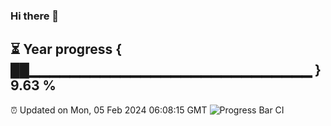 ### Hi there 👋
⏳ Year progress { ██▁▁▁▁▁▁▁▁▁▁▁▁▁▁▁▁▁▁▁▁▁▁▁▁▁▁▁▁ } 9.63 %
---
⏰ Updated on Mon, 05 Feb 2024 06:08:15 GMT
![Progress Bar CI](https://github.com/Moyi321/Moyi321/workflows/Progress%20Bar%20CI/badge.svg)
